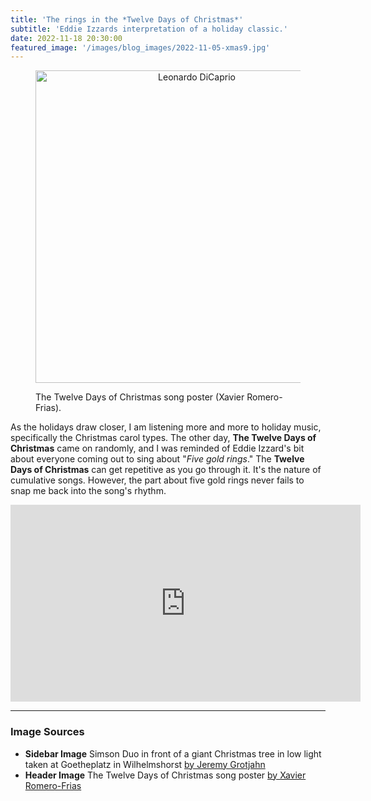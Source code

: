 ```yaml
---
title: 'The rings in the *Twelve Days of Christmas*'
subtitle: 'Eddie Izzards interpretation of a holiday classic.'
date: 2022-11-18 20:30:00
featured_image: '/images/blog_images/2022-11-05-xmas9.jpg'
---
```


<figure>
  <p align="center">
    <img src="{{site.url}}/images/blog_images/2022-11-18-daysofxmas.jpeg" alt="Leonardo DiCaprio" width="500"/>
  <figcaption>The Twelve Days of Christmas song poster (Xavier Romero-Frias).</figcaption>
  </p>
</figure>

As the holidays draw closer, I am listening more and more to holiday music, specifically the Christmas carol types. The other day, **The Twelve Days of Christmas** came on randomly, and I was reminded of Eddie Izzard's bit about everyone coming out to sing about "*Five gold rings*." The **Twelve Days of Christmas** can get repetitive as you go through it. It's the nature of cumulative songs. However, the part about five gold rings never fails to snap me back into the song's rhythm. 

<iframe width="560" height="315" src="https://www.youtube.com/embed/BgSe_gzyM1c" title="YouTube video player" frameborder="0" allow="accelerometer; autoplay; clipboard-write; encrypted-media; gyroscope; picture-in-picture" allowfullscreen></iframe>

---
### Image Sources

- **Sidebar Image** Simson Duo in front of a giant Christmas tree in low light taken at Goetheplatz in Wilhelmshorst [by Jeremy Grotjahn](https://commons.wikimedia.org/wiki/File:Simson_Duo_Christmas_9.jpg#/media/File:Simson_Duo_Christmas_9.jpg)
- **Header Image** The Twelve Days of Christmas song poster [by Xavier Romero-Frias](https://commons.wikimedia.org/wiki/File:XRF_12days.jpg)

